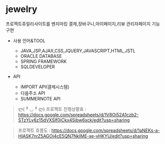 # jewelry
프로젝트쥬얼리사이트를 벤치마킹 결제,장바구니,마이페이지,리뷰 관리자페이지 기능구현

* 사용 언어&TOOL

   * JAVA,JSP,AJAX,CSS,JQUERY,JAVASCRIPT,HTML,JSTL
   * ORACLE DATABASE
   * SPRING FRAMEWORK
   * SQLDEVELOPER
* API

   * IMPORT API(결제시스템)
   * 다음주소 API
   * SUMMERNOTE API


> ლ( ╹ ◡ ╹ ლ) 
프로젝트 진행상황표 : https://docs.google.com/spreadsheets/d/1V8Oi52A1czb2-STzYLy6z15dVXSlf0iCkx4Sjbw6xck/edit?usp=sharing

> 프로젝트 흐름도 : https://docs.google.com/spreadsheets/d/1aNEKs-a-HIASK7nrZ5AGOi4cE5QN7NkIME-xe-vHKYU/edit?usp=sharing

